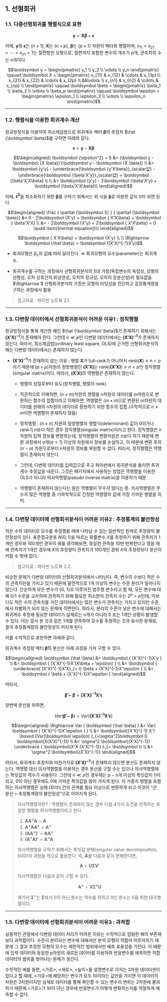 ## 1. 선형회귀

### 1.1. 다중선형회귀를 행렬식으로 표현

```math
\boldsymbol y = \boldsymbol {X \beta} + \boldsymbol \epsilon 
```

이때, $\boldsymbol y$와 $\boldsymbol \epsilon$는 $(n \times 1)$, $\boldsymbol X$는 $(n \times p)$, $\boldsymbol \beta$는 $(p \times 1)$ 차원의 벡터와 행렬이며, $x_{11} = x_{21} = \cdots = x_{n1} = 1$는 절편항인 모형으로, 절편까지 포함한 변수의 개수가 $p$개, 관측치의 수는 $n$개이다.

```math
\boldsymbol y = \begin{pmatrix}
y_1 \\
y_2 \\
\vdots \\
y_n
\end{pmatrix}

\qquad

\boldsymbol X = \begin{pmatrix}
x_{11} & x_{12} & \cdots & x_{1p} \\
x_{21} & x_{22} & \cdots & x_{2p} \\
&&\vdots \\
x_{n1} & x_{n2} & \cdots & x_{np} \\
\end{pmatrix}

\qquad

\boldsymbol \beta = \begin{pmatrix}
\beta_1 \\
\beta_2 \\
\vdots \\
\beta_p
\end{pmatrix}

\qquad

\boldsymbol \epsilon = \begin{pmatrix}
\epsilon_1 \\
\epsilon_2 \\
\vdots \\
\epsilon_n
\end{pmatrix}
```

---

### 1.2. 행렬식을 이용한 회귀계수 계산

정규방정식을 이용하여 최소제곱법으로 회귀계수 벡터 $\boldsymbol \beta$의 추정치 $\hat {\boldsymbol \beta}$를 구하면 아래와 같다.

```math
\boldsymbol \epsilon = \boldsymbol y - \boldsymbol {X \beta}
```

```math
\begin{aligned}
\boldsymbol {\epsilon^2} = S &=  (\boldsymbol y - \boldsymbol {X \beta})'(\boldsymbol y - \boldsymbol {X \beta}) \\

&= \boldsymbol {y'y} - \underbrace{\boldsymbol {y'X\beta}}_{scalar값} - \underbrace{\boldsymbol {\beta'X'y}}_{scalar값} + \boldsymbol {\beta'X'X\beta} \\

\\

&= \boldsymbol {y'y} - 2\boldsymbol {\beta'X'y} + \boldsymbol {\beta'X'X\beta}\\

\end{aligned}
```

이때, $\boldsymbol {\epsilon^2}$을 최소화하기 위한 $\boldsymbol {\beta}$를 구하기 위해서는 위 식을 $\boldsymbol {\beta}$로 미분한 값이 0이 되면 된다.

```math
\begin{aligned}

\frac { \partial {\boldsymbol S} } { \partial {\boldsymbol \beta}} &= 0 - 2\boldsymbol {X'y} + \boldsymbol { X'X\beta} + \boldsymbol { \beta'X'X} \\

&= - 2\boldsymbol {X'y} + 2\boldsymbol { X'X\beta} = 0 \quad \text{(normal  equation)}\\

\end{aligned}
```

```math
\boldsymbol { X'X\beta} = \boldsymbol {X'y} \\

\\

\Rightarrow \boldsymbol {\hat \beta} = \boldsymbol {(X'X)^{-1}X'y}
```

- 회귀모형은 $\beta_n$의 값에 따라 달라진다. $\Rightarrow$ 회귀모형의 모수(parameter)는 회귀계수.

- 회귀계수를 구하는 과정에서 선형회귀분석의 5대 가정(독립변수의 독립성, 모형의 선형성, 오차 상호간의 비상관성, 오차의 정규성, 오차의 등분산성)이 필요없음 $\Rightarrow $ 선형회귀분석의 가정은 모형의 타당성을 진단하고 검정통계량을 구하는 과정에서 활용

> 참고자료 : 파이썬 노트북 2.1.

---

### 1.3. 다변량 데이터에서 선형회귀분석이 어려운 이유1 : 정칙행렬

정규방정식을 통해 계산한 해인 $\hat {\boldsymbol \beta}$가 존재하기 위해서는 $\boldsymbol{(X'X)^{-1}}$가 존재해야 한다. 그런데 $n \ll p$인 다변량 데이터에서는 $\boldsymbol{(X'X)^{-1}}$가 존재하지 않는다. 따라서, 최소제곱법(ordinary least square, OLS)에 근거한 선형회귀분석의 해는 다변량 데이터에서는 존재하지 않는다.

- $\boldsymbol {(X'X)^{-1}}$가 존재하지 않는 이유 : 행렬 $\boldsymbol X$가 full-rank가 아니어서 $rank(\boldsymbol X) \leq n < p$이기 때문에 $(p \times p)$차원의 정방행렬인 $\boldsymbol {(X'X)}$는 $rank(\boldsymbol {(X'X)}) \leq n < p$인 정칙행렬(singular matrix)이다. 따라서, $\boldsymbol {(X'X)}$의 역행렬은 존재하지 않는다.

    - 행렬의 성질로부터 유도(정칙행렬, 행렬의 rank)

    - 직관적으로 이해하면, $(n \times m)$차원의 행렬을 $n$차원의 데이터를 $m$차원으로 변환하는 함수의 집합이라고 이해하면, 역행렬은 $(m \times n)$으로 변환된 $m$차원의 데이터를 원래의 $n$차원의 데이터로 환원하기 위한 함수의 집합 (수학적으로 $n \neq m$이면 역행렬이 존재하지 않음)

    - 정칙행렬 : $(n \times n)$ 차원의 정방행렬의 행렬식(determinant) 값이 0이거나 rank가 $n$보다 작은 경우 정칙행렬(singular matrix)이라고 한다. 정칙행렬은 $n$차원의 입력 정보를 변환하는데, 정칙행렬의 변환차원은 $n$보다 작기 때문에 변환 과정에서 $a$개($a>1$) 이상의 차원에서 정보를 손실하고, 이 때문에 변환 후의 $(n-a)$ 차원으로부터 $n$차원의 정보를 복원할 수 없다. 따라서, 정칙행렬은 역행렬이 존재하지 않는다.

    - 그런데, 다변량 데이터를 입력값으로 주고 파이썬에서 회귀분석을 돌리면 회귀계수 추정값을 내준다. 그것은 패키지에서 사용하는 방법은 역행렬을 이용한 OLS가 아니라 의사역행렬(pseudo inverse matrix)을 이용하기 때문

    - 역행렬이 존재하지 않는다는 말은 역행렬이 무수히 많다는 뜻. 의사역행렬은 무수히 많은 역행렬 중 기하학적으로 진정한 역행렬의 값에 가장 가까운 행렬을 의미.

---

### 1.4. 다변량 데이터에 선형회귀분석이 어려운 이유2 : 추정통계의 불안정성

적은 수의 데이터로 모수를 추정했을 때에 나타날 수 있는 일반적인 한계로 추정량의 불안정성이 있다. 표준정규분포 $N(0, 1)$을 따르는 확률변수 $X$를 추정하기 위해 관측치가 1개인 경우와 100개인 경우의 예를 생각해보면, 동일한 관측을 10번 반복한다고 했을 때에 관측치가 1개인 경우에 $X$의 추정량이 관측치가 100개인 경위 $X$의 추정량보다 분산이 커질 수 밖에 없다. 

> 참고자료 : 파이썬 노트북 2.2.

비슷한 문제가 다변량 데이터의 선형회귀분석에서 나타난다. 즉, 변수의 수보다 적은 수의 관측치만을 가지고 있기 때문에 필연적으로 1개 이상의 변수는 수준 분리가 일어나지 않는다. 단순하게 모든 변수가 {0, 1}로 이루어진 범주형 변수라고 할 때, 모든 변수에 대해 0/1 수준을 교차하여 관측하기 위해 필요한 최소한의 관측치 수는 $2^p > p$인데, 이보다도 적은 수의 관측치를 가진 데이터에서는 많은 변수가 관측치는 가지고 있지만 수준에서 차별화가 되지 않는 문제에 직면한다. 따라서, 분리의 수준이 낮은 변수에 대해서는 회귀계수 추정에 필요한 데이터가 실제로는 n개가 아니라 0 또는 1개인 상황이 발생할 수 있다. 이는 앞서 본 것과 같은 1개를 관측하여 모수를 추정하는 것과 유사한 문제로, 결국 추정통계량의 불안정성이 커지게 된다.

이를 수학적으로 표현하면 아래와 같다.

회귀계수 추정량 벡터 $\boldsymbol {\hat \beta}$의 분산은 아래 과정을 거쳐 구할 수 있다.

```math
\begin{aligned}

\boldsymbol {\hat \beta} &= \boldsymbol { (X'X)^{-1}X'y } \\

&= \boldsymbol { (X'X)^{-1}X'(X\beta + \epsilon) } \\

&= \boldsymbol { \underbrace{ (X'X)^{-1}X'X}_{= I} \beta + (X'X)^{-1}X'\epsilon } \\

&= \boldsymbol { \beta + (X'X)^{-1}X'\epsilon }

\end{aligned}
```

따라서,

```math
\boldsymbol {\hat \beta - \beta} = \boldsymbol { (X'X)^{-1}X'\epsilon }
```

양변에 분산을 취하면,

```math
Var ( \boldsymbol {\hat \beta - \beta} ) = Var( 
\boldsymbol { (X'X)^{-1}X'\epsilon } )
```

```math
\begin{aligned}

\Rightarrow Var ( \boldsymbol {\hat \beta} ) &= Var( \boldsymbol { (X'X)^{-1}X'\epsilon } ) \\

&= \boldsymbol{(X'X)^{-1} X'} \boxed {Var(\boldsymbol \epsilon) }_{=\sigma^2\boldsymbol I} \boldsymbol{X(X'X)^{-1}} \\

&= \sigma^2 \boldsymbol{(X'X)^{-1}} \underbrace { \boldsymbol{X'X (X'X)^{-1}} }_{= \boldsymbol I} \\

&= \sigma^2 \boldsymbol{(X'X)^{-1}}

\end{aligned}
```

따라서, 회귀계수 추정치와 마찬가지로 $\boldsymbol{(X'X)^{-1}}$가 존재하지 않으면 분산도 존재하지 않는다. 역행렬 대신 의사역행렬을 이용하는 경우 분산을 구할 수는 있으나 의사역행렬에는 특잇값의 역수가 사용된다. 그런데 $n \ll p$인 경우에는 $p-n$개 이상의 특잇값이 0이 되고, 0이 아닌 경우에도 0에 가까운 특잇값을 많이 가지게 된다. 이 가중치 행렬을 포함하는 의사역행렬은 실제 데이터 간의 관계를 필요 이상으로 변환하게 되고 이것이 "큰 분산 = 추정통계량의 불안정성"으로 이어지게 된다.

> 의사역행렬이란? : 역행렬이 존재하지 않는 경우 다음 4가지 조건을 만족하는 유일한 행렬을 의사역행렬이라고 한다.  
> 1. $\boldsymbol {AA^+A} = \boldsymbol A$
> 2. $\boldsymbol {A^+AA^+} = \boldsymbol {A^+}$
> 3. $\boldsymbol {(AA^+)'} = \boldsymbol {AA^+}$
> 4. $\boldsymbol {(A^+A)'} = \boldsymbol {A^+A}$  
> 
> 의사역행렬을 구하기 위해서는 특잇값 분해(singular value decomposition, SVD)의 과정을 역으로 활용한다. 즉, $\boldsymbol A$를 다음과 같이 분해한다면,
> ```math
> \boldsymbol A = \boldsymbol {U \Sigma V'}
> ```
> 의사역행렬은 다음과 같이 구할 수 있다.  
> ```math
> \boldsymbol {A^+} = \boldsymbol {V \Sigma^+ U}
> ```
> 여기서 $\boldsymbol \Sigma^+$는 $\boldsymbol \Sigma$에서 0이 아닌 원소는 역수를 취하고 0인 원소는 0을 취한 대각행렬이다.

---

### 1.5. 다변량 데이터에 선형회귀분석이 어려운 이유3 : 과적합

실용적인 관점에서 다변량 데이터 처리가 어려운 이유는 수학적으로 엄밀한 해의 부존재보다 과적합이다. 수준이 분리되는 변수에 대해서만 분석 모형의 적합이 이루어지기 때문에 그 결과 추정한 모형의 모수는 제한적인 범위에서만 예측 효용성을 가진다. 이 때문에 입력 데이터와 동일한 p차원의 새로운 데이터를 이용하여 반응변수를 예측하면 적합 데이터의 범위를 벗어나는 문제가 생긴다.

수학적인 예를 들면, <가로>, <세로>, <높이>를 설명변수로 가지는 3차원 데이터셋이 있다고 할 때에, <가로>에 해당하는 변수가 모두 10이라는 값만을 가지면 이 데이터의 차원은 3차원이지만 실제로 데이터를 통해 확인할 수 있는 변수의 변화는 2차원에 불과하기 때문에 <가로>가 10이 아닌 경우에 반응변수가 어떻게 변화하는지를 적절하게 예측할 수 없다.
